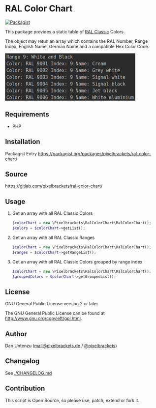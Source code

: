 RAL Color Chart
===============

[![Packagist](https://img.shields.io/packagist/v/pixelbrackets/ral-color-chart.svg)](https://packagist.org/packages/pixelbrackets/ral-color-chart/)

This package provides a static table of [RAL Classic](https://www.ral-farben.de/) Colors.

The object may retun an array which contains the RAL Number, Range Index, 
English Name, German Name and a compatible Hex Color Code.

![Screenshot](./docs/screenshot.png)

## Requirements

* PHP

## Installation

Packagist Entry https://packagist.org/packages/pixelbrackets/ral-color-chart/

## Source

https://gitlab.com/pixelbrackets/ral-color-chart/

## Usage

1. Get an array with all RAL Classic Colors
   ```php
   $colorChart = new \Pixelbrackets\RalColorChart\RalColorChart();
   $colors = $colorChart->getList();
   ```
1. Get an array with all RAL Classic Ranges
   ```php
   $colorChart = new \Pixelbrackets\RalColorChart\RalColorChart();
   $ranges = $colorChart->getRangeList();
   ```
1. Get an array with all RAL Classic Colors grouped by range index
   ```php
   $colorChart = new \Pixelbrackets\RalColorChart\RalColorChart();
   $groupedColors = $colorChart->getGroupedList();
   ```

## License

GNU General Public License version 2 or later

The GNU General Public License can be found at http://www.gnu.org/copyleft/gpl.html.

## Author

Dan Untenzu (<mail@pixelbrackets.de> / [@pixelbrackets](https://pixelbrackets.de))

## Changelog

See [./CHANGELOG.md](CHANGELOG.md)

## Contribution

This script is Open Source, so please use, patch, extend or fork it.
